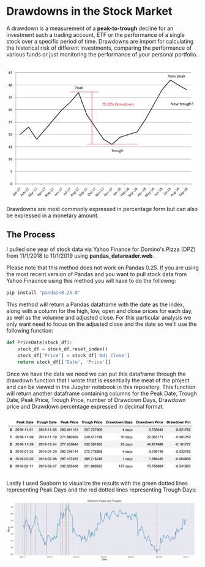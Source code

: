 # Drawdowns in the Stock Market 
A drawdown is a measurement of a **peak-to-trough** decline for an investment such a trading account, ETF or the performance of a single stock over a specific period of time. Drawdowns are import for calculating the historical risk of different investments, comparing the performance of various funds or just monitoring the performance of your personal portfolio. 

![Drawdown-ex](images/drawdown_example.png)

Drawdowns are most commonly expressed in percentage form but can also be expressed in a monetary amount. 

## The Process 
I pulled one year of stock data via Yahoo Finance for Domino's Pizza (DPZ) from 11/1/2018 to 11/1/2019 using **pandas_datareader.web**. 

Please note that this method does not work on Pandas 0.25. If you are using the most recent version of Pandas and you want to pull stock data from Yahoo Finacnce using this method you will have to do the followng:
```python
pip install "pandas<0.25.0"
```

This method will return a Pandas dataframe with the date as the index, along with a column for the high, low, open and close prices for each day, as well as the volumne and adjusted close. For this particular analysis we only want need to focus on the adjusted close and the date so we'll use the following function:
```python
def PriceDate(stock_df):
    stock_df = stock_df.reset_index()
    stock_df['Price'] = stock_df['Adj Close']
    return stock_df[['Date', 'Price']]
 ```
 Once we have the data we need we can put this dataframe through the drawdown function that I wrote that is essentially the meat of the project and can be viewed in the Jupyter notebook in this repository. This function will return another dataframe containing columns for the Peak Date, Trough Date, Peak Price, Trough Price, number of Drawdown Days, Drawdown price and Drawdown percentage expressed in decimal format. 
 
 ![Drawdown-df](images/dpz-drawdown-df.png)
 
Lastly I used Seaborn to visualize the results with the green dotted lines representing Peak Days and the red dotted lines representing Trough Days: 
 
![Drawdown-df](images/dpz-drawdown-graph.png)
 
